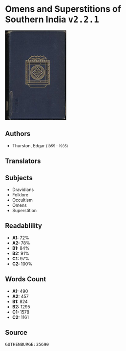 # Omens and Superstitions of Southern India <kbd>v2.2.1</kbd>

![](./cover.medium.jpg "")

## Authors


 - Thurston, Edgar <small>(1855 - 1935)</small>

## Translators



## Subjects


 - Dravidians
 - Folklore
 - Occultism
 - Omens
 - Superstition

## Readablility


 - **A1:** 72%
 - **A2:** 78%
 - **B1:** 84%
 - **B2:** 91%
 - **C1:** 97%
 - **C2:** 100%

## Words Count


 - **A1:** 490
 - **A2:** 457
 - **B1:** 824
 - **B2:** 1295
 - **C1:** 1578
 - **C2:** 1161

## Source


<kbd>GUTHENBURGE:35690</kbd>
